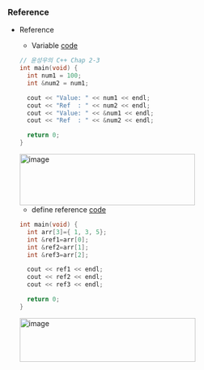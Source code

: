### Reference 
* Reference
  *  Variable [code](https://github.com/csbyun-data/CPP-Pro/blob/main/chap01/Ref/ref_var.c)
  ```cpp
  // 윤성우의 C++ Chap 2-3
  int main(void) {
    int num1 = 100;
    int &num2 = num1;
  
    cout << "Value: " << num1 << endl;
    cout << "Ref  : " << num2 << endl;
    cout << "Value: " << &num1 << endl;
    cout << "Ref  : " << &num2 << endl;
  
    return 0;
  }
  ```
  <img width="346" height="101" alt="image" src="https://github.com/user-attachments/assets/77c66dd1-3057-4188-b561-3b87055494bf" />
  
  *  define reference [code](https://github.com/csbyun-data/CPP-Pro/blob/main/chap01/Ref/ref_arr.c)
  ```cpp
  int main(void) {
    int arr[3]={ 1, 3, 5};
    int &ref1=arr[0];
    int &ref2=arr[1];
    int &ref3=arr[2];

    cout << ref1 << endl;
    cout << ref2 << endl;
    cout << ref3 << endl;

    return 0;
  }
  ```
  <img width="347" height="86" alt="image" src="https://github.com/user-attachments/assets/9cad92e3-8eea-4c20-8ddb-664f40fff9bb" />

